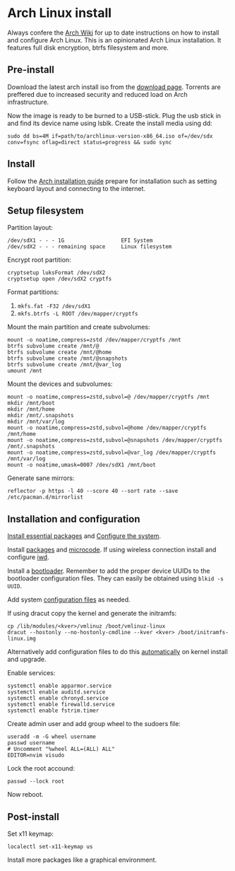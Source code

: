 # Arch Linux install

Always confere the [Arch Wiki](https://wiki.archlinux.org/) for up to date instructions on how to install and configure Arch Linux. This is an opinionated Arch Linux installation. It features full disk encryption, btrfs filesystem and more.

## Pre-install

Download the latest arch install iso from the
[download page](https://archlinux.org/download/).
Torrents are preffered due to increased security and reduced load on Arch infrastructure.

Now the image is ready to be burned to a USB-stick.
Plug the usb stick in and find its device name using lsblk.
Create the install media using dd:

```
sudo dd bs=4M if=path/to/archlinux-version-x86_64.iso of=/dev/sdx conv=fsync oflag=direct status=progress && sudo sync
```

## Install

Follow the [Arch installation guide](https://wiki.archlinux.org/title/Installation_guide) prepare for installation such as setting keyboard layout and connecting to the internet. 

## Setup filesystem

Partition layout:

```
/dev/sdX1 - - - 1G                  EFI System
/dev/sdX2 - - - remaining space     Linux filesystem
```

Encrypt root partition:

```
cryptsetup luksFormat /dev/sdX2
cryptsetup open /dev/sdX2 cryptfs
```

Format partitions:

1. `mkfs.fat -F32 /dev/sdX1`
2. `mkfs.btrfs -L ROOT /dev/mapper/cryptfs`

Mount the main partition and create subvolumes:

```console
mount -o noatime,compress=zstd /dev/mapper/cryptfs /mnt
btrfs subvolume create /mnt/@
btrfs subvolume create /mnt/@home
btrfs subvolume create /mnt/@snapshots
btrfs subvolume create /mnt/@var_log
umount /mnt
```

Mount the devices and subvolumes:

```console
mount -o noatime,compress=zstd,subvol=@ /dev/mapper/cryptfs /mnt
mkdir /mnt/boot
mkdir /mnt/home
mkdir /mnt/.snapshots
mkdir /mnt/var/log
mount -o noatime,compress=zstd,subvol=@home /dev/mapper/cryptfs /mnt/home
mount -o noatime,compress=zstd,subvol=@snapshots /dev/mapper/cryptfs /mnt/.snapshots
mount -o noatime,compress=zstd,subvol=@var_log /dev/mapper/cryptfs /mnt/var/log
mount -o noatime,umask=0007 /dev/sdX1 /mnt/boot
```

Generate sane mirrors:

```
reflector -p https -l 40 --score 40 --sort rate --save /etc/pacman.d/mirrorlist
```

## Installation and configuration

[Install essential packages](https://wiki.archlinux.org/title/Installation_guide#Install_essential_packages) and [Configure the system](https://wiki.archlinux.org/title/Installation_guide#Configure_the_system).

Install [packages](pkglists) and [microcode](https://wiki.archlinux.org/title/Microcode). If using wireless connection install and configure [iwd](https://wiki.archlinux.org/title/Iwd).

Install a [bootloader](https://wiki.archlinux.org/title/Arch_boot_process#Boot_loader). Remember to add the proper device UUIDs to the bootloader configuration files. They can easily be obtained using `blkid -s UUID`.

Add system [configuration files](configs) as needed.

If using dracut copy the kernel and generate the initramfs:

```
cp /lib/modules/<kver>/vmlinuz /boot/vmlinuz-linux
dracut --hostonly --no-hostonly-cmdline --kver <kver> /boot/initramfs-linux.img
```

Alternatively add configuration files to do this [automatically](https://wiki.archlinux.org/title/Dracut#Generate_a_new_initramfs_on_kernel_upgrade) on kernel install and upgrade.

Enable services:

```
systemctl enable apparmor.service
systemctl enable auditd.service
systemctl enable chronyd.service
systemctl enable firewalld.service
systemctl enable fstrim.timer
```

Create admin user and add group wheel to the sudoers file:

```
useradd -m -G wheel username
passwd username
# Uncomment "%wheel ALL=(ALL) ALL"
EDITOR=nvim visudo
```

Lock the root accound:

```
passwd --lock root
```

Now reboot.

## Post-install

Set x11 keymap:

```
localectl set-x11-keymap us
```

Install more packages like a graphical environment.
